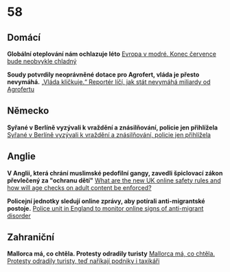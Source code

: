 # 58

## Domácí

**Globální oteplování nám ochlazuje léto** [Evropa v modré. Konec července bude neobvykle chladný](https://www.novinky.cz/clanek/pocasi-evropa-v-modre-konec-cervence-bude-neobvykle-chladny-40531775)

**Soudy potvrdily neoprávněné dotace pro Agrofert, vláda je přesto nevymáhá.** [„Vláda kličkuje.“ Reportér líčí, jak stát nevymáhá miliardy od Agrofertu](https://www.seznamzpravy.cz/clanek/audio-podcast-5-59-miliardy-vyplacene-za-babisova-stretu-zajmu-stat-nevymaha-vlada-klickuje-282569)

## Německo

**Syřané v Berlíně vyzývali k vraždění a znásilňování, policie jen přihlížela** [Syřané v Berlíně vyzývali k vraždění a znásilňování, policie jen přihlížela ](https://www.novinky.cz/clanek/zahranicni-evropa-syrane-v-berline-vyzyvali-k-vrazdeni-a-znasilnovani-policie-jen-prihlizela-40531764)

## Anglie 

**V Anglii, která chrání muslimské pedofilní gangy, zavedli špiclovací zákon převlečený za "ochranu dětí"** [What are the new UK online safety rules and how will age checks on adult content be enforced?](https://www.theguardian.com/technology/2025/jul/24/what-are-the-new-uk-online-safety-rules-and-how-will-they-be-enforced)

**Policejní jednotky sledují online zprávy, aby potírali anti-migrantské postoje.** [Police unit in England to monitor online signs of anti-migrant disorder](https://www.theguardian.com/uk-news/2025/jul/27/police-unit-in-england-to-monitor-online-signs-of-anti-migrant-disorder)

## Zahraniční

**Mallorca má, co chtěla. Protesty odradily turisty** [Mallorca má, co chtěla. Protesty odradily turisty, teď naříkají podniky i taxikáři](https://www.idnes.cz/ekonomika/zahranicni/mallorca-turismus-protesty-odliv-navstevniku.A250728_093408_eko-zahranicni_rie)
